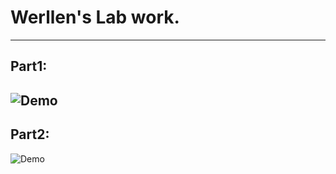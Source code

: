 # Werllen's Lab work.
-----------------------------------
## Part1:
![Demo](display/GoslingLoveLace_demo1.gif)
-----------------------------------
## Part2:
![Demo](display/GoslingLoveLace_demo2.gif)
